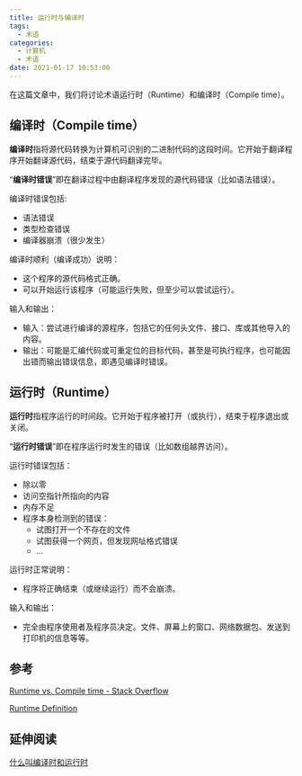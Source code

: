 ```yaml
---
title: 运行时与编译时
tags:
  - 术语
categories:
  - 计算机
  - 术语
date: 2021-01-17 10:53:00
---
```


在这篇文章中，我们将讨论术语运行时（Runtime）和编译时（Compile time）。

<!-- more -->

## 编译时（Compile time）

**编译时**指将源代码转换为计算机可识别的二进制代码的这段时间。它开始于翻译程序开始翻译源代码，结束于源代码翻译完毕。

“**编译时错误**”即在翻译过程中由翻译程序发现的源代码错误（比如语法错误）。

编译时错误包括:
  - 语法错误
  - 类型检查错误
  - 编译器崩溃（很少发生）

编译时顺利（编译成功）说明：
  - 这个程序的源代码格式正确。
  - 可以开始运行该程序（可能运行失败，但至少可以尝试运行）。

输入和输出：
  - 输入：尝试进行编译的源程序，包括它的任何头文件、接口、库或其他导入的内容。
  - 输出：可能是汇编代码或可重定位的目标代码，甚至是可执行程序，也可能因出错而输出错误信息，即遇见编译时错误。

## 运行时（Runtime）

**运行时**指程序运行的时间段。它开始于程序被打开（或执行），结束于程序退出或关闭。

“**运行时错误**”即在程序运行时发生的错误（比如数组越界访问）。

运行时错误包括：
  - 除以零
  - 访问空指针所指向的内容
  - 内存不足
  - 程序本身检测到的错误：
    - 试图打开一个不存在的文件
    - 试图获得一个网页，但发现网址格式错误
    - ...

运行时正常说明：
  - 程序将正确结束（或继续运行）而不会崩溃。

输入和输出：
  - 完全由程序使用者及程序员决定。文件、屏幕上的窗口、网络数据包、发送到打印机的信息等等。

## 参考

[Runtime vs. Compile time - Stack Overflow](https://stackoverflow.com/questions/846103/runtime-vs-compile-time)

[Runtime Definition](https://techterms.com/definition/runtime)

## 延伸阅读

[什么叫编译时和运行时](https://blog.csdn.net/weiwenhp/article/details/8107203)
